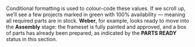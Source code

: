 Conditional formatting is used to colour-code these values. If we scroll up, we’ll see a few projects marked in green with 100% availability — meaning all required parts are in stock. **Weber**, for example, looks ready to move into the **Assembly** stage: the frameset is fully painted and approved, and a box of parts has already been prepared, as indicated by the **PARTS READY** status in this section.
